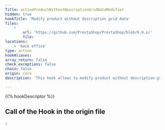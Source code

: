 ```yaml
---
Title: actionProductWithoutDescriptionGridDataModifier
hidden: true
hookTitle: 'Modify product without description grid data'
files:
    -
        url: 'https://github.com/PrestaShop/PrestaShop/blob/9.0.x/'
        file: 
locations:
    - 'back office'
type: action
hookAliases: 
array_return: false
check_exceptions: false
chain: false
origin: core
description: 'This hook allows to modify product without description grid data'

---
```


{{% hookDescriptor %}}

## Call of the Hook in the origin file

```php
;
```
